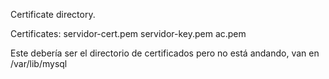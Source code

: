 Certificate directory.

Certificates: 
servidor-cert.pem
servidor-key.pem
ac.pem

Este debería ser el directorio de certificados pero no está andando, van en /var/lib/mysql
